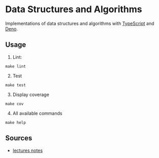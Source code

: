 # Data Structures and Algorithms

Implementations of data structures and algorithms
with [TypeScript](https://www.typescriptlang.org/download) 
and [Deno](https://deno.land/manual@v1.28.2/getting_started/installation).

## Usage

1. Lint:

```shell
make lint
```

2. Test

```shell
make test
```

3. Display coverage

```shell
make cov
```

4. All available commands
```shell
make help
```

## Sources

* [lectures notes](https://www.cs.bham.ac.uk/~jxb/DSA/dsa.pdf) 